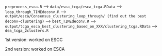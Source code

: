 `preprocess_esca.R` --> `data/esca_tcga/esca_tcga.RData` --> `loop_through_TIMEdeconv.R` --> `output/esca/Consensus_clustering_loop_through/ (find out the best deconv-clustering)` --> `best_TIMEdeconv.R` --> `output/tcga_esca_best_clustering_based_on_XXX/clustering_tcga.RData` --> `dea_tcga_2clusters.R`



1st version: worked on ESCC

2nd version: worked on ESCA